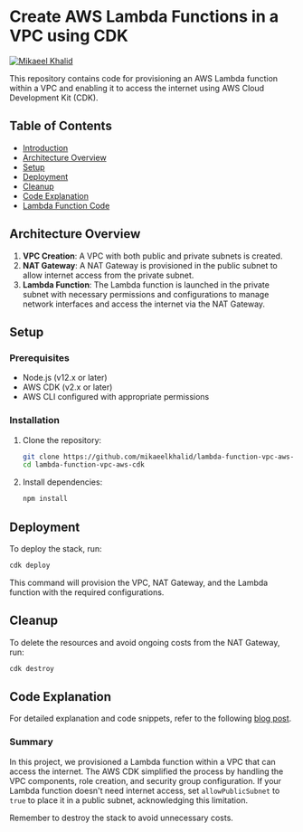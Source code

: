# Create AWS Lambda Functions in a VPC using CDK

[![Mikaeel Khalid](https://badgen.now.sh/badge/by/mikaeelkhalid/purple)](https://github.com/mikaeelkhalid)

This repository contains code for provisioning an AWS Lambda function within a VPC and enabling it to access the internet using AWS Cloud Development Kit (CDK).

## Table of Contents

- [Introduction](#introduction)
- [Architecture Overview](#architecture-overview)
- [Setup](#setup)
- [Deployment](#deployment)
- [Cleanup](#cleanup)
- [Code Explanation](#code-explanation)
- [Lambda Function Code](#lambda-function-code)

## Architecture Overview

1. **VPC Creation**: A VPC with both public and private subnets is created.
2. **NAT Gateway**: A NAT Gateway is provisioned in the public subnet to allow internet access from the private subnet.
3. **Lambda Function**: The Lambda function is launched in the private subnet with necessary permissions and configurations to manage network interfaces and access the internet via the NAT Gateway.

## Setup

### Prerequisites

- Node.js (v12.x or later)
- AWS CDK (v2.x or later)
- AWS CLI configured with appropriate permissions

### Installation

1. Clone the repository:
   ```bash
   git clone https://github.com/mikaeelkhalid/lambda-function-vpc-aws-cdk.git
   cd lambda-function-vpc-aws-cdk
   ```

2. Install dependencies:
   ```bash
   npm install
   ```

## Deployment

To deploy the stack, run:

```bash
cdk deploy
```

This command will provision the VPC, NAT Gateway, and the Lambda function with the required configurations.

## Cleanup

To delete the resources and avoid ongoing costs from the NAT Gateway, run:

```bash
cdk destroy
```

## Code Explanation

For detailed explanation and code snippets, refer to the following [blog post](https://blog.mikaeels.com/provisioning-a-lambda-function-in-a-vpc-using-aws-cdk).

### Summary

In this project, we provisioned a Lambda function within a VPC that can access the internet. The AWS CDK simplified the process by handling the VPC components, role creation, and security group configuration. If your Lambda function doesn't need internet access, set `allowPublicSubnet` to `true` to place it in a public subnet, acknowledging this limitation.

Remember to destroy the stack to avoid unnecessary costs.

